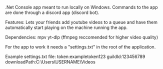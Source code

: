 .Net Console app meant to run locally on Windows.
Commands to the app are done through a discord app (discord bot).

Features:
  Lets your friends add youtube videos to a queue and have them automatically start playing on the machine running the app.

Dependencies:
  mpv
  yt-dlp (ffmpeg reccomended for higher video quality)


For the app to work it needs a "settings.txt" in the root of the application.

Example settings.txt file:
token:exampletoken123
guildId:123456789
downloadPath:C:\Users\USERNAME\Videos
